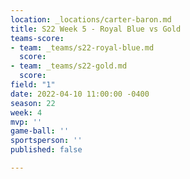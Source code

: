 ```yaml
---
location: _locations/carter-baron.md
title: S22 Week 5 - Royal Blue vs Gold
teams-score:
- team: _teams/s22-royal-blue.md
  score: 
- team: _teams/s22-gold.md
  score: 
field: "1"
date: 2022-04-10 11:00:00 -0400
season: 22
week: 4
mvp: ''
game-ball: ''
sportsperson: ''
published: false

---
```

